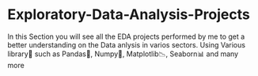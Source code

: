 # Exploratory-Data-Analysis-Projects
In this Section you will see all the EDA projects performed by me to get a better understanding on the Data anlysis in varios sectors.
Using Various library📖 such as Pandas🐼, Numpy🔢, Matplotlib📉, Seaborn📊 and many more
